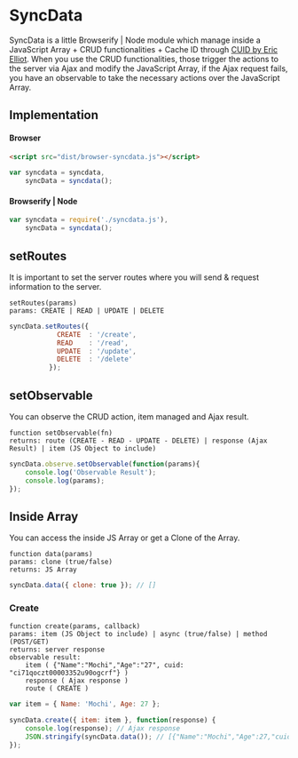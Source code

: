 # SyncData
SyncData is a little Browserify | Node module which manage inside a JavaScript Array + CRUD functionalities + Cache ID through [CUID by Eric Elliot](https://github.com/ericelliott/cuid). When you use the CRUD functionalities, those trigger the actions to the server via Ajax and modify the JavaScript Array, if the Ajax request fails, you have an observable to take the necessary actions over the JavaScript Array.

## Implementation

#### Browser
``` html
<script src="dist/browser-syncdata.js"></script>
```
``` javascript
var syncdata = syncdata,
    syncData = syncdata();
```

#### Browserify | Node
``` javascript
var syncdata = require('./syncdata.js'),
	syncData = syncdata();
```
## setRoutes
It is important to set the server routes where you will send & request information to the server.
```
setRoutes(params)
params: CREATE | READ | UPDATE | DELETE
```
``` javascript
syncData.setRoutes({ 
			CREATE	: '/create',
			READ	: '/read',
			UPDATE	: '/update',
			DELETE	: '/delete'
		  });
```
## setObservable
You can observe the CRUD action, item managed and Ajax result.
```
function setObservable(fn)
returns: route (CREATE - READ - UPDATE - DELETE) | response (Ajax Result) | item (JS Object to include)
```
``` javascript
syncData.observe.setObservable(function(params){
	console.log('Observable Result');
	console.log(params);
});
```
## Inside Array
You can access the inside JS Array or get a Clone of the Array.
```
function data(params)
params: clone (true/false)
returns: JS Array
```
``` javascript
syncData.data({ clone: true }); // []
```

### Create
```
function create(params, callback)
params: item (JS Object to include) | async (true/false) | method (POST/GET)
returns: server response
observable result: 
	item ( {"Name":"Mochi","Age":"27", cuid: "ci71qoczt00003352u90ogcrf"} )
	response ( Ajax response )
	route ( CREATE )
```
``` javascript
var item = { Name: 'Mochi', Age: 27 };

syncData.create({ item: item }, function(response) {
	console.log(response); // Ajax response
	JSON.stringify(syncData.data()); // [{"Name":"Mochi","Age":27,"cuid":"ci71queel00003352uue5y055"}]
});
```

